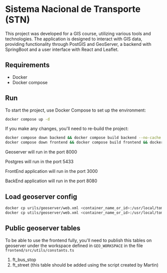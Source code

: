 # Sistema Nacional de Transporte (STN) 

This project was developed for a GIS course, utilizing various tools and technologies. 
The application is designed to interact with GIS data, providing functionality through PostGIS and GeoServer, a backend with SpringBoot and a user interface with React and Leaflet.

## Requirements

- Docker
- Docker compose

## Run

To start the project, use Docker Compose to set up the environment:
```bash
docker compose up -d
```
If you make any changes, you'll need to re-build the project:

```bash
docker compose down backend && docker compose build backend --no-cache && docker compose up backend -d 
docker compose down frontend && docker compose build frontend && docker compose up frontend -d
```

Geoserver will run in the port 8000

Postgres will run in the port 5433

FrontEnd application will run in the port 3000

BackEnd application will run in the port 8080

## Load geoserver config 

```bash
docker cp urils/geoserver/web.xml <container_name_or_id>:/usr/local/tomcat/webapps/geoserver/WEB-INF/web.xml
docker cp utils/geoserver/web.xml <container_name_or_id>:/usr/local/tomcat/conf/web.xml
```
## Public geoserver tables

To be able to use the frontend fully, you'll need to publish this tables on geoserver under the workspace defined in `GEO_WORKSPACE` in the file `frontend/src/utils/constants.ts`

1. ft_bus_stop
2. ft_street (this table should be added using the script created by Martin)
